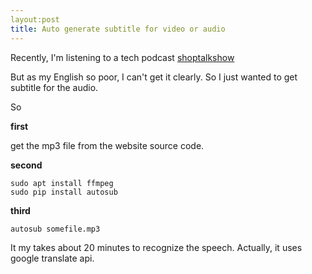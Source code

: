 ```yaml
---
layout:post
title: Auto generate subtitle for video or audio
---
```


Recently, I'm listening to a tech podcast [shoptalkshow](http://shoptalkshow.com/)

But as my English so poor, I can't get it clearly. So I just wanted to get subtitle for the audio.

So

**first** 

get the mp3 file from the website source code.

**second**

```shell
sudo apt install ffmpeg
sudo pip install autosub
```

**third**

```shell
autosub somefile.mp3
```

It my takes about 20 minutes to recognize the speech.
Actually, it uses google translate api.


